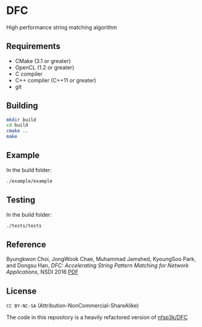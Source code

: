 # DFC
High performance string matching algorithm

## Requirements
- CMake (3.1 or greater)
- OpenCL (1.2 or greater)
- C compiler
- C++ compiler (C++11 or greater)
- git

## Building
```sh
mkdir build
cd build
cmake ..
make
```

## Example
In the build folder:
```sh
./example/example
```

## Testing
In the build folder:
```sh
./tests/tests
```

## Reference
Byungkwon Choi, JongWook Chae, Muhammad Jamshed, KyoungSoo Park, and Dongsu Han, _DFC: Accelerating String Pattern Matching for Network Applications_, NSDI 2016 [PDF](http://ina.kaist.ac.kr/~dongsuh/paper/nsdi16-paper-choi.pdf)

## License
`CC BY-NC-SA` (Attribution-NonCommercial-ShareAlike)

The code in this repository is a heavily refactored version of [nfsp3k/DFC](https://github.com/nfsp3k/DFC)